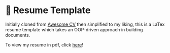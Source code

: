 # 🔖 Resume Template

Initially cloned from <a href="https://github.com/posquit0/Awesome-CV" target="_blank" >Awesome CV</a> then simplified to my liking, this is a LaTex resume template which takes an OOP-driven approach in building documents.

To view my resume in pdf, click <a href="https://github.com/ysmike/resume/blob/master/resume.pdf" target="_blank">here</a>!
